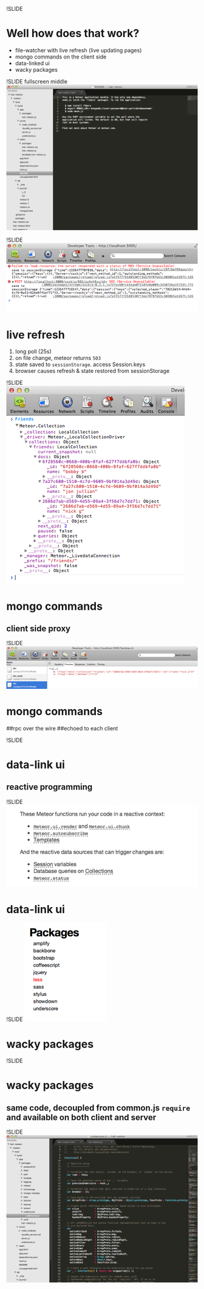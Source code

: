 !SLIDE
# Well how does that work?
 * file-watcher with live refresh (live updating pages)
 * mongo commands on the client side
 * data-linked ui
 * wacky packages

!SLIDE fullscreen middle
![](dot-meteor.png)

!SLIDE
![](long-poll.png)
# live refresh
 1. long poll (25s)
 1. on file change, meteor returns `503`
 1. state saved to `sessionStorage`. access Session.keys
 1. browser causes refresh & state restored from sessionStorage

!SLIDE
![](mongo-proxy.png)
# mongo commands
## client side proxy

!SLIDE
![](mongo-rpc.png)
# mongo commands
##rpc over the wire
##echoed to each client

!SLIDE
# data-link ui
## reactive programming

!SLIDE
![](reactive.png)
# data-link ui

!SLIDE
![](packages.png)
# wacky packages

!SLIDE
# wacky packages
## same code, decoupled from common.js `require` and available on both client and server

!SLIDE
![](no-common-js.png)

